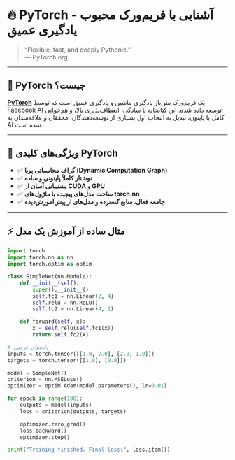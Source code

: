 # 🔥 PyTorch - آشنایی با فریم‌ورک محبوب یادگیری عمیق

> “Flexible, fast, and deeply Pythonic.”  
> — PyTorch.org

---

## 🧠 PyTorch چیست؟

[**PyTorch**](https://pytorch.org/) یک فریم‌ورک متن‌باز یادگیری ماشین و یادگیری عمیق است که توسط Facebook AI توسعه داده شده. این کتابخانه با سادگی، انعطاف‌پذیری بالا، و هم‌خوانی کامل با پایتون، تبدیل به انتخاب اول بسیاری از توسعه‌دهندگان، محققان و علاقه‌مندان به AI شده است.

---

## 🚀 ویژگی‌های کلیدی PyTorch

- ✅ **گراف محاسباتی پویا (Dynamic Computation Graph)**
- ✅ **نوشتار کاملاً پایتونی و ساده**
- ✅ **پشتیبانی آسان از CUDA و GPU**
- ✅ **ساخت مدل‌های پیچیده با ماژول‌های torch.nn**
- ✅ **جامعه فعال، منابع گسترده و مدل‌های از پیش‌آموزش‌دیده**

---

## ⚡ مثال ساده از آموزش یک مدل

```python
import torch
import torch.nn as nn
import torch.optim as optim

class SimpleNet(nn.Module):
    def __init__(self):
        super().__init__()
        self.fc1 = nn.Linear(2, 4)
        self.relu = nn.ReLU()
        self.fc2 = nn.Linear(4, 1)

    def forward(self, x):
        x = self.relu(self.fc1(x))
        return self.fc2(x)

# داده‌های فرضی
inputs = torch.tensor([[1.0, 2.0], [2.0, 1.0]])
targets = torch.tensor([[1.0], [0.0]])

model = SimpleNet()
criterion = nn.MSELoss()
optimizer = optim.Adam(model.parameters(), lr=0.01)

for epoch in range(100):
    outputs = model(inputs)
    loss = criterion(outputs, targets)

    optimizer.zero_grad()
    loss.backward()
    optimizer.step()

print("Training finished. Final loss:", loss.item())
